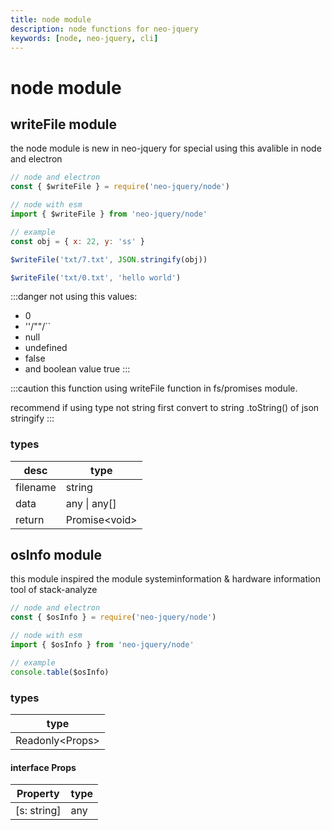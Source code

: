 ```yaml
---
title: node module
description: node functions for neo-jquery
keywords: [node, neo-jquery, cli]
---
```


# node module

## writeFile module

the node module is new in neo-jquery for special using this avalible in node and electron

```js
// node and electron
const { $writeFile } = require('neo-jquery/node')

// node with esm
import { $writeFile } from 'neo-jquery/node'

// example
const obj = { x: 22, y: 'ss' }

$writeFile('txt/7.txt', JSON.stringify(obj))

$writeFile('txt/0.txt', 'hello world')
```

:::danger
not using this values: 
- 0
- ''/""/``
- null
- undefined
- false
- and boolean value true
:::

:::caution
this function using writeFile function in fs/promises module.

recommend if using type not string first convert to string .toString() of json stringify
:::

### types

| desc | type |
| ----------- | ----------- |
| filename | string |
| data | any &#124; any&#91;&#93; |
| return | Promise&#60;void&#62; |

## osInfo module

this module inspired the module systeminformation & hardware information tool of stack-analyze

``` js
// node and electron
const { $osInfo } = require('neo-jquery/node')

// node with esm
import { $osInfo } from 'neo-jquery/node'

// example
console.table($osInfo)
```

### types

| type |
| ----------- |
| Readonly&#60;Props&#62; |

#### interface Props

| Property | type |
| ----------- | ----------- |
| &#91;s: string&#93; | any |
